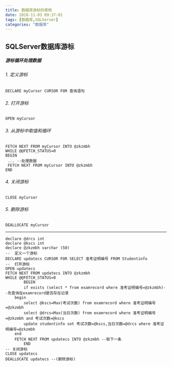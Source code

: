 ```yaml
---
title: 数据库游标的使用
date: 2018-11-03 09:37:01
tags: [数据库,SQLServer] 
categories: "数据库"
---
```

> 
## SQLServer数据库游标
<!-- more -->
##### 游标循环处理数据
###### 1. 定义游标
```
DECLARE myCursor CURSOR FOR 查询语句
```
###### 2. 打开游标
```
OPEN myCursor
```
###### 3. 从游标中取值和循环
```
FETCH NEXT FROM myCursor INTO @zkzmbh
WHILE @@FETCH_STATUS=0
BEGIN
 ... --处理数据
 FETCH NEXT FROM myCursor INTO @zkzmbh
END
```
###### 4. 关闭游标
```
CLOSE myCursor
```
###### 5. 删除游标
```
DEALLOCATE myCursor
```
---

```
declare @drcs int
declare @kscs int
declare @zkzmbh varchar (50)
--  定义一个游标
DECLARE updatecs CURSOR FOR SELECT 准考证明编号 FROM Studentinfo
--  打开游标
OPEN updatecs
FETCH NEXT FROM updatecs INTO @zkzmbh
WHILE @@FETCH_STATUS=0
        BEGIN
        if exists (select * from examrecord where 准考证明编号=@zkzmbh)--先查询在examrecord是否存在记录
	begin
		select @kscs=Max(考试次数) from examrecord where 准考证明编号=@zkzmbh
		select @drcs=Max(当日次数) from examrecord where 准考证明编号=@zkzmbh and 考试次数=@kscs
		update studentinfo set 考试次数=@kscs,当日次数=@drcs where 准考证明编号=@zkzmbh
	end
	FETCH NEXT FROM updatecs INTO @zkzmbh --取下一条
        END
-- 关闭游标
CLOSE updatecs
DEALLOCATE updatecs --(删除游标)
```
